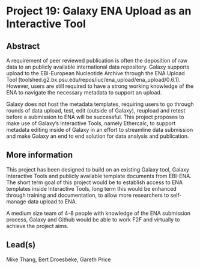 # Project 19: Galaxy ENA Upload as an Interactive Tool

## Abstract

A requirement of peer reviewed publication is often the deposition of raw data to an publicly available international data repository. Galaxy supports upload to the EBI-European Nucleotide Archive through the ENA Upload Tool (toolshed.g2.bx.psu.edu/repos/iuc/ena_upload/ena_upload/0.6.1). However, users are still required to have a strong working knowledge of the ENA to navigate the necessary metadata to support an upload. 

Galaxy does not host the metadata templates, requiring users to go through rounds of data upload, test, edit (outside of Galaxy), reupload and retest before a submission to ENA will be successful. This project proposes to make use of Galaxy’s Interactive Tools, namely Ethercalc, to support metadata editing inside of Galaxy in an effort to streamline data submission and make Galaxy an end to end solution for data analysis and publication.

## More information

This project has been designed to build on an existing Galaxy tool, Galaxy Interactive Tools and publicly available template documents from EBI-ENA. The short term goal of this project would be to establish access to ENA templates inside Interactive Tools, long term this would be enhanced through training and documentation, to allow more researchers to self-manage data upload to ENA.

A medium size team of 4-8 people with knowledge of the ENA submission process, Galaxy and Github would be able to work F2F and virtually to achieve the project aims.

## Lead(s)

Mike Thang, Bert Droesbeke, Gareth Price


